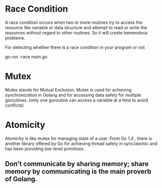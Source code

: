 # Race Condition

A race condition occurs when two or more routines try to access the resource like variable or data structure and attempt to read or write the resources without regard to other routines. So it will create tremendous problems.

For detecting whether there is a race condition in your program or not

go run -race main.go

# Mutex
Mutex stands for Mutual Exclusion. Mutex is used for achieving synchronization in Golang and for accessing data safely for multiple goroutines.
(only one goroutine can access a variable at a time to avoid conflicts)

# Atomicity

Atomicity is like mutex for managing state of a user. From Go 1.4 , there is another library offered by Go for achieving thread safety in sync/atomic and has been providing low-level primitives.

## Don’t communicate by sharing memory; share memory by communicating is the main proverb of Golang.
